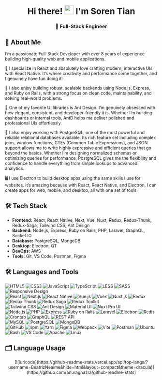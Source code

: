 <div align="center">
  <h1>Hi there! <img src="https://raw.githubusercontent.com/kaueMarques/kaueMarques/master/hi.gif" width="30px"/> I'm Soren Tian</h1>
  <h3>🚀 Full-Stack Engineer</h3>
</div>

## 👋 About Me
I’m a passionate Full-Stack Developer with over 8 years of experience building high-quality web and mobile applications.

💙 I specialize in React and absolutely love crafting modern, interactive UIs with React Native. It’s where creativity and performance come together, and I genuinely have fun doing it!

🚀 I also enjoy building robust, scalable backends using Node.js, Express, and Ruby on Rails, with a strong focus on clean code, maintainability, and solving real-world problems.

🎨 One of my favorite UI libraries is Ant Design. I’m genuinely obsessed with how elegant, consistent, and developer-friendly it is. Whether I’m building dashboards or internal tools, AntD helps me deliver polished and professional UIs effortlessly.

🧠 I also enjoy working with PostgreSQL, one of the most powerful and reliable relational databases available. Its rich feature set including complex joins, window functions, CTEs (Common Table Expressions), and JSON support allows me to write highly expressive and efficient queries that go beyond the basics. Whether I’m designing normalized schemas or optimizing queries for performance, PostgreSQL gives me the flexibility and confidence to handle everything from simple lookups to advanced analytics.

🖥️ I use Electron to build desktop apps using the same skills I use for websites. It’s amazing because with React, React Native, and Electron, I can create apps for web, mobile, and desktop, all with one set of tools.

## 🛠 Tech Stack
- **Frontend:** React, React Native, Next, Vue, Nuxt, Redux, Redux-Thunk, Redux-Saga, Tailwind CSS, Ant Design
- **Backend:** Node.js, Express, Ruby on Rails, PHP, Laravel, GraphQL, Socket.IO
- **Database:** PostgreSQL, MongoDB
- **Desktop:** Electron, QT
- **DevOps:** AWS
- **Tools:** Git, VS Code, Postman, Figma

## 🛠 Languages and Tools

![HTML5](https://img.shields.io/badge/HTML5-E34F26?style=flat&logo=html5&logoColor=white)
![CSS3](https://img.shields.io/badge/CSS3-1572B6?style=flat&logo=css3&logoColor=white)
![JavaScript](https://img.shields.io/badge/JavaScript-F7DF1E?style=flat&logo=javascript&logoColor=black)
![TypeScript](https://img.shields.io/badge/TypeScript-3178C6?style=flat&logo=typescript&logoColor=white)
![LESS](https://img.shields.io/badge/LESS-1D365D?style=flat&logo=less&logoColor=white)
![SASS](https://img.shields.io/badge/SASS-CC6699?style=flat&logo=sass&logoColor=white)
![Responsive Design](https://img.shields.io/badge/Responsive_Design-00BFFF?style=flat&logo=css3&logoColor=white)  
![React](https://img.shields.io/badge/React-61DAFB?style=flat&logo=react&logoColor=black)
![Next.js](https://img.shields.io/badge/Next.js-000000?style=flat&logo=nextdotjs&logoColor=white)
![React Native](https://img.shields.io/badge/React_Native-61DAFB?style=flat&logo=react&logoColor=black)
![Vue.js](https://img.shields.io/badge/Vue.js-4FC08D?style=flat&logo=vue.js&logoColor=white)
![Vuex](https://img.shields.io/badge/Vuex-35495E?style=flat&logo=vue.js&logoColor=white)
![Nuxt.js](https://img.shields.io/badge/Nuxt.js-00DC82?style=flat&logo=nuxt.js&logoColor=white)
![Redux](https://img.shields.io/badge/Redux-764ABC?style=flat&logo=redux&logoColor=white)
![Redux Thunk](https://img.shields.io/badge/Redux_Thunk-764ABC?style=flat&logo=redux&logoColor=white)
![Redux Saga](https://img.shields.io/badge/Redux_Saga-764ABC?style=flat&logo=redux&logoColor=white)
![Redux Toolkit](https://img.shields.io/badge/Redux_Toolkit-764ABC?style=flat&logo=redux&logoColor=white)  
![Tailwind CSS](https://img.shields.io/badge/Tailwind_CSS-06B6D4?style=flat&logo=tailwindcss&logoColor=white)
![Ant Design](https://img.shields.io/badge/Ant_Design-0170FE?style=flat&logo=antdesign&logoColor=white)
![Material UI](https://img.shields.io/badge/Material_UI-007FFF?style=flat&logo=mui&logoColor=white)
![Nuxt Pro UI](https://img.shields.io/badge/Nuxt_Pro_UI-18181B?style=flat&logo=nuxtdotjs&logoColor=white)  
![Node.js](https://img.shields.io/badge/Node.js-339933?style=flat&logo=nodedotjs&logoColor=white)
![PHP](https://img.shields.io/badge/PHP-777BB4?style=flat&logo=php&logoColor=white)
![Express](https://img.shields.io/badge/Express-000000?style=flat&logo=express&logoColor=white)
![Ruby on Rails](https://img.shields.io/badge/Ruby_on_Rails-CC0000?style=flat&logo=ruby-on-rails&logoColor=white)
![Laravel](https://img.shields.io/badge/Laravel-FF2D20?style=flat&logo=laravel&logoColor=white)
![Electron](https://img.shields.io/badge/Electron-47848F?style=flat&logo=Electron&logoColor=white)
![Redis](https://img.shields.io/badge/Redis-D32F2F?style=flat&logo=redis&logoColor=white)
![Crontab](https://img.shields.io/badge/Crontab-4EAA25?style=flat&logo=gnu-bash&logoColor=white)
![GraphQL](https://img.shields.io/badge/GraphQL-E10098?style=flat&logo=graphql&logoColor=white)
![REST API](https://img.shields.io/badge/REST_API-009688?style=flat)  
![MySQL](https://img.shields.io/badge/MySQL-4479A1?style=flat&logo=mysql&logoColor=white)
![PostgreSQL](https://img.shields.io/badge/PostgreSQL-4169E1?style=flat&logo=postgresql&logoColor=white)
![MongoDB](https://img.shields.io/badge/MongoDB-47A248?style=flat&logo=mongodb&logoColor=white)  
![GitHub](https://img.shields.io/badge/GitHub-181717?style=flat&logo=github&logoColor=white)
![npm](https://img.shields.io/badge/npm-CB3837?style=flat&logo=npm&logoColor=white)
![Yarn](https://img.shields.io/badge/Yarn-2C8EBB?style=flat&logo=yarn&logoColor=white)
![Figma](https://img.shields.io/badge/Figma-F24E1E?style=flat&logo=figma&logoColor=white)
![Webpack](https://img.shields.io/badge/webpack-8DD6F9?style=flat&logo=webpack&logoColor=black)
![Vite](https://img.shields.io/badge/Vite-646CFF?style=flat&logo=vite&logoColor=white)
![Postman](https://img.shields.io/badge/Postman-FF6C37?style=flat&logo=postman&logoColor=white)
![Ubuntu](https://img.shields.io/badge/Ubuntu-E95420?style=flat&logo=ubuntu&logoColor=white)
![Bash](https://img.shields.io/badge/Bash-4EAA25?style=flat&logo=gnu-bash&logoColor=white)
![VS Code](https://img.shields.io/badge/VS_Code-007ACC?style=flat&logo=visual-studio-code&logoColor=white)
![Apache](https://img.shields.io/badge/Apache-CA1F1F?style=flat&logo=apache&logoColor=white)
![Linux](https://img.shields.io/badge/Linux-FCC624?style=flat&logo=linux&logoColor=black)

## 🗂️ Language Usage
<div align="center">
  [![iuricode](https://github-readme-stats.vercel.app/api/top-langs/?username=BeatrizNeaime&hide=html&layout=compact&theme=dracula)](https://github.com/anuraghazra/github-readme-stats)
</div>
